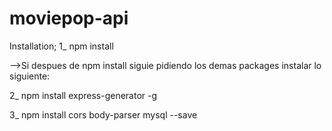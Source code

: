 # moviepop-api
Installation;
1_ npm install

-->Si despues de npm install siguie pidiendo los demas packages instalar lo siguiente:

2_ npm install express-generator -g 

3_ npm install cors body-parser mysql --save

